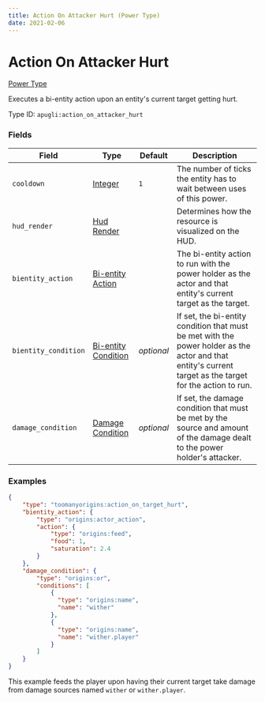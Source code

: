 ```yaml
---
title: Action On Attacker Hurt (Power Type)
date: 2021-02-06
---
```


# Action On Attacker Hurt

[Power Type](../power_types.md)

Executes a bi-entity action upon an entity's current target getting hurt.

Type ID: `apugli:action_on_attacker_hurt`


### Fields

Field | Type | Default | Description
------|------|---------|------------
`cooldown` | [Integer](https://origins.readthedocs.io/en/latest/types/data_types/integer/) | `1` | The number of ticks the entity has to wait between uses of this power.
`hud_render` | [Hud Render](https://origins.readthedocs.io/en/latest/types/data_types/hud_render) | | Determines how the resource is visualized on the HUD.
`bientity_action` | [Bi-entity Action](https://origins.readthedocs.io/en/latest/types/bientity_action_types/) | | The bi-entity action to run with the power holder as the actor and that entity's current target as the target.
`bientity_condition` | [Bi-entity Condition](https://origins.readthedocs.io/en/latest/types/bientity_condition_types/) | *optional* | If set, the bi-entity condition that must be met with the power holder as the actor and that entity's current target as the target for the action to run.
`damage_condition` | [Damage Condition](https://origins.readthedocs.io/en/latest/types/damage_condition_types/) | *optional* | If set, the damage condition that must be met by the source and amount of the damage dealt to the power holder's attacker.


### Examples

```json
{
    "type": "toomanyorigins:action_on_target_hurt",
    "bientity_action": {
        "type": "origins:actor_action",
        "action": {
            "type": "origins:feed",
            "food": 1,
            "saturation": 2.4
        }
    },
    "damage_condition": {
        "type": "origins:or",
        "conditions": [
            {
              "type": "origins:name",
              "name": "wither"
            },
            {
              "type": "origins:name",
              "name": "wither.player"
            }
        ]
    }
}
```
This example feeds the player upon having their current target take damage from damage sources named `wither` or `wither.player`.
